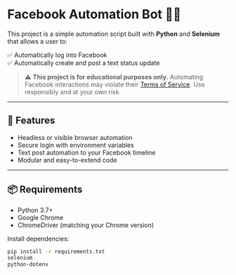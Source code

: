 # Facebook Automation Bot 🤖📘

This project is a simple automation script built with **Python** and **Selenium** that allows a user to:

✅ Automatically log into Facebook  
✅ Automatically create and post a text status update

> ⚠️ **This project is for educational purposes only.** Automating Facebook interactions may violate their [Terms of Service](https://www.facebook.com/legal/terms). Use responsibly and at your own risk.

---

## 🚀 Features

- Headless or visible browser automation
- Secure login with environment variables
- Text post automation to your Facebook timeline
- Modular and easy-to-extend code

---

## 📦 Requirements

- Python 3.7+
- Google Chrome
- ChromeDriver (matching your Chrome version)

Install dependencies:

```bash
pip install -r requirements.txt
selenium
python-dotenv
